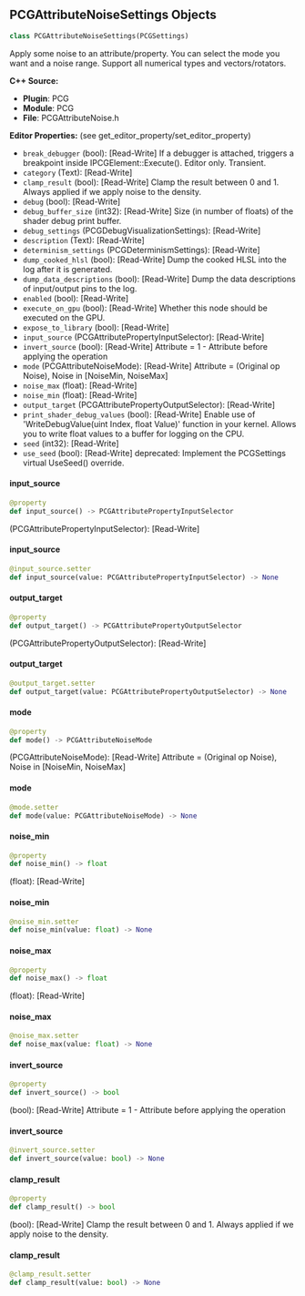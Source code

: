 ## PCGAttributeNoiseSettings Objects

```python
class PCGAttributeNoiseSettings(PCGSettings)
```

Apply some noise to an attribute/property. You can select the mode you want and a noise range.
Support all numerical types and vectors/rotators.

**C++ Source:**

- **Plugin**: PCG
- **Module**: PCG
- **File**: PCGAttributeNoise.h

**Editor Properties:** (see get_editor_property/set_editor_property)

- ``break_debugger`` (bool):  [Read-Write] If a debugger is attached, triggers a breakpoint inside IPCGElement::Execute(). Editor only. Transient.
- ``category`` (Text):  [Read-Write]
- ``clamp_result`` (bool):  [Read-Write] Clamp the result between 0 and 1. Always applied if we apply noise to the density.
- ``debug`` (bool):  [Read-Write]
- ``debug_buffer_size`` (int32):  [Read-Write] Size (in number of floats) of the shader debug print buffer.
- ``debug_settings`` (PCGDebugVisualizationSettings):  [Read-Write]
- ``description`` (Text):  [Read-Write]
- ``determinism_settings`` (PCGDeterminismSettings):  [Read-Write]
- ``dump_cooked_hlsl`` (bool):  [Read-Write] Dump the cooked HLSL into the log after it is generated.
- ``dump_data_descriptions`` (bool):  [Read-Write] Dump the data descriptions of input/output pins to the log.
- ``enabled`` (bool):  [Read-Write]
- ``execute_on_gpu`` (bool):  [Read-Write] Whether this node should be executed on the GPU.
- ``expose_to_library`` (bool):  [Read-Write]
- ``input_source`` (PCGAttributePropertyInputSelector):  [Read-Write]
- ``invert_source`` (bool):  [Read-Write] Attribute = 1 - Attribute before applying the operation
- ``mode`` (PCGAttributeNoiseMode):  [Read-Write] Attribute = (Original op Noise), Noise in [NoiseMin, NoiseMax]
- ``noise_max`` (float):  [Read-Write]
- ``noise_min`` (float):  [Read-Write]
- ``output_target`` (PCGAttributePropertyOutputSelector):  [Read-Write]
- ``print_shader_debug_values`` (bool):  [Read-Write] Enable use of 'WriteDebugValue(uint Index, float Value)' function in your kernel. Allows you to write float values to a buffer for logging on the CPU.
- ``seed`` (int32):  [Read-Write]
- ``use_seed`` (bool):  [Read-Write]
  deprecated: Implement the PCGSettings virtual UseSeed() override.

<a id="unreal.PCGAttributeNoiseSettings.input_source"></a>

#### input_source

```python
@property
def input_source() -> PCGAttributePropertyInputSelector
```

(PCGAttributePropertyInputSelector):  [Read-Write]

<a id="unreal.PCGAttributeNoiseSettings.input_source"></a>

#### input_source

```python
@input_source.setter
def input_source(value: PCGAttributePropertyInputSelector) -> None
```

<a id="unreal.PCGAttributeNoiseSettings.output_target"></a>

#### output_target

```python
@property
def output_target() -> PCGAttributePropertyOutputSelector
```

(PCGAttributePropertyOutputSelector):  [Read-Write]

<a id="unreal.PCGAttributeNoiseSettings.output_target"></a>

#### output_target

```python
@output_target.setter
def output_target(value: PCGAttributePropertyOutputSelector) -> None
```

<a id="unreal.PCGAttributeNoiseSettings.mode"></a>

#### mode

```python
@property
def mode() -> PCGAttributeNoiseMode
```

(PCGAttributeNoiseMode):  [Read-Write] Attribute = (Original op Noise), Noise in [NoiseMin, NoiseMax]

<a id="unreal.PCGAttributeNoiseSettings.mode"></a>

#### mode

```python
@mode.setter
def mode(value: PCGAttributeNoiseMode) -> None
```

<a id="unreal.PCGAttributeNoiseSettings.noise_min"></a>

#### noise_min

```python
@property
def noise_min() -> float
```

(float):  [Read-Write]

<a id="unreal.PCGAttributeNoiseSettings.noise_min"></a>

#### noise_min

```python
@noise_min.setter
def noise_min(value: float) -> None
```

<a id="unreal.PCGAttributeNoiseSettings.noise_max"></a>

#### noise_max

```python
@property
def noise_max() -> float
```

(float):  [Read-Write]

<a id="unreal.PCGAttributeNoiseSettings.noise_max"></a>

#### noise_max

```python
@noise_max.setter
def noise_max(value: float) -> None
```

<a id="unreal.PCGAttributeNoiseSettings.invert_source"></a>

#### invert_source

```python
@property
def invert_source() -> bool
```

(bool):  [Read-Write] Attribute = 1 - Attribute before applying the operation

<a id="unreal.PCGAttributeNoiseSettings.invert_source"></a>

#### invert_source

```python
@invert_source.setter
def invert_source(value: bool) -> None
```

<a id="unreal.PCGAttributeNoiseSettings.clamp_result"></a>

#### clamp_result

```python
@property
def clamp_result() -> bool
```

(bool):  [Read-Write] Clamp the result between 0 and 1. Always applied if we apply noise to the density.

<a id="unreal.PCGAttributeNoiseSettings.clamp_result"></a>

#### clamp_result

```python
@clamp_result.setter
def clamp_result(value: bool) -> None
```

<a id="unreal.PCGDensityNoiseSettings"></a>